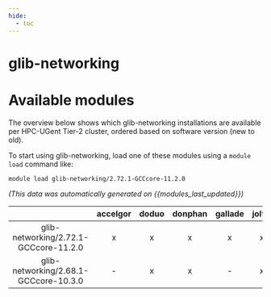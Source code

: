```yaml
---
hide:
  - toc
---
```


glib-networking
===============

# Available modules


The overview below shows which glib-networking installations are available per HPC-UGent Tier-2 cluster, ordered based on software version (new to old).

To start using glib-networking, load one of these modules using a `module load` command like:

```shell
module load glib-networking/2.72.1-GCCcore-11.2.0
```

*(This data was automatically generated on {{modules_last_updated}})*  

| |accelgor|doduo|donphan|gallade|joltik|shinx|skitty|
| :---: | :---: | :---: | :---: | :---: | :---: | :---: | :---: |
|glib-networking/2.72.1-GCCcore-11.2.0|x|x|x|x|x|-|-|
|glib-networking/2.68.1-GCCcore-10.3.0|-|x|x|-|x|-|-|
